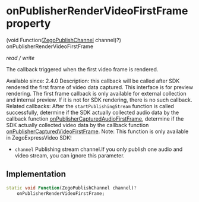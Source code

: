 


# onPublisherRenderVideoFirstFrame property







(void Function([ZegoPublishChannel](../../zego_uikit_prebuilt_live_audio_room/ZegoPublishChannel.md) channel)?) onPublisherRenderVideoFirstFrame
  
_<span class="feature">read / write</span>_



<p>The callback triggered when the first video frame is rendered.</p>
<p>Available since: 2.4.0
Description: this callback will be called after SDK rendered the first frame of video data captured. This interface is for preview rendering. The first frame callback is only available for external collection and internal preview. If it is not for SDK rendering, there is no such callback.
Related callbacks: After the <code>startPublishingStream</code> function is called successfully, determine if the SDK actually collected audio data by the callback function <a href="../../zego_uikit_prebuilt_live_audio_room/ZegoExpressEngine/onPublisherCapturedAudioFirstFrame.md">onPublisherCapturedAudioFirstFrame</a>, determine if the SDK actually collected video data by the callback function <a href="../../zego_uikit_prebuilt_live_audio_room/ZegoExpressEngine/onPublisherCapturedVideoFirstFrame.md">onPublisherCapturedVideoFirstFrame</a>.
Note: This function is only available in ZegoExpressVideo SDK!</p>
<ul>
<li><code>channel</code> Publishing stream channel.If you only publish one audio and video stream, you can ignore this parameter.</li>
</ul>



## Implementation

```dart
static void Function(ZegoPublishChannel channel)?
    onPublisherRenderVideoFirstFrame;
```







